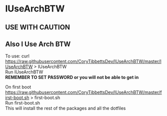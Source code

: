 # IUseArchBTW
## USE WITH CAUTION  
## Also I Use Arch BTW

To use: curl https://raw.githubusercontent.com/CoryTibbettsDev/IUseArchBTW/master/IUseArchBTW > IUseArchBTW<br  />
Run IUseArchBTW<br  />
**REMEMBER TO SET PASSWORD or you will not be able to get in**<br  />

On first boot https://raw.githubusercontent.com/CoryTibbettsDev/IUseArchBTW/master/first-boot.sh > first-boot.sh<br  />
Run first-boot.sh<br  />
This will install the rest of the packages and all the dotfiles
